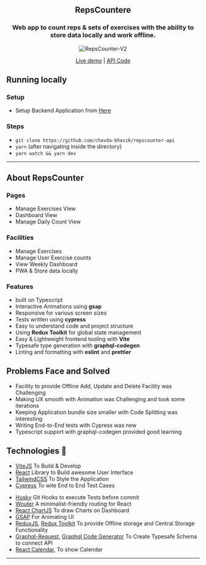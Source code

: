 <div align="center">
  <h2>RepsCountere</h2>

  ### Web app to count reps & sets of exercises with the ability to store data locally and work offline.
  
  ![RepsCounter-V2](https://user-images.githubusercontent.com/50201755/158003403-eb577043-7734-4e4a-96b5-6a10977f327f.gif)

  <a href="https://repscounter.herokuapp.com" target="_blank">Live demo</a> | <a href="https://github.com/chavda-bhavik/repscounter-api" target="_blank">API Code</a>
</div>

## Running locally

### Setup
* Setup Backend Application from [Here](https://github.com/chavda-bhavik/repscounter-api#running-locally)

### Steps
- `git clone https://github.com/chavda-bhavik/repscounter-api`
- `yarn` (after navigating inside the directory)
- `yarn watch && yarn dev`

----

## About RepsCounter

### Pages
- Manage Exercises View
- Dashboard View
- Manage Daily Count View

### Facilities
- Manage Exercises
- Manage User Exercise counts
- View Weekly Dashboard
- PWA & Store data locally

### Features
- built on Typescript
- Interactive Animations using **gsap**
- Responsive for various screen sizes
- Tests written using **cypress**
- Easy to understand code and project structure
- Using **Redux Toolkit** for global state management
- Easy & Lightweight frontend tooling with **Vite**
- Typesafe type generation with **graphql-codegen**
- Linting and formatting with **eslint** and **prettier**

## Problems Face and Solved
- Facility to provide Offline Add, Update and Delete Facility was Challenging
- Making UX smooth with Animation was Challenging and took some iterations
- Keeping Application bundle size smaller with Code Splitting was interesting
- Writing End-to-End tests with Cypress was new
- Typescript support with graphql-codegen provided good learning

## Technologies 🤖
<ul>
  <li><a href="https://vitejs.dev/" target="_blank">ViteJS</a> To Build & Develop</li>
  <li><a href="https://reactjs.org" target="_blank">React</a> Library to Build awesome User Interface</li>
  <li><a href="https://tailwindcss.com" target="_blank">TailwindCSS</a> To Style the Application</li>
  <li><a href="https://www.cypress.io" target="_blank">Cypress</a> To wite End to End Test Cases</li>
</ul>
<ul>
  <li><a href="https://typicode.github.io/husky" target="_blank">Husky</a> Git Hooks to execute Tests before commit</li>
  <li><a href="https://github.com/molefrog/wouter" target="_blank">Wouter</a> A minimalist-friendly routing for React</li>
  <li><a href="https://react-chartjs-2.netlify.app" target="_blank">React ChartJS</a> To draw Charts on Dashboard</li>
  <li><a href="https://greensock.com" target="_blank">GSAP</a> For Animating UI</li>
  <li><a href="https://redux.js.org" target="_blank">ReduxJS</a>, <a href="https://redux-toolkit.js.org" target="_blank">Redux Toolkit</a> To provide Offline storage and Central Storage Functionality</li>
  <li><a href="https://github.com/prisma-labs/graphql-request" target="_blank">Graphql-Request</a>, <a href="https://www.graphql-code-generator.com" target="_blank"> Graphql Code Generator</a> To Create Typesafe Schema to connect API</li>
  <li><a href="https://github.com/wojtekmaj/react-calendar" target="_blank">React Calendar</a>, To show Calendar</li>
</ul>


------------
